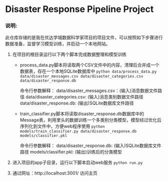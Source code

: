 # Disaster Response Pipeline Project

### 说明:

此仓库存储的是我在优达学城数据科学家项目的项目文件，可以按照如下步骤进行数据准备，监督学习模型训练，并启动一个本地网站。

1. 在项目的根目录运行以下两个脚本完成数据整理和模型训练

    - process_data.py脚本将读取两个CSV文件中的内容，清理后合并成一个数据表，存在一个本地SQLite数据库中
        `python data/process_data.py data/disaster_messages.csv data/disaster_categories.csv data/disaster_response.db`

        命令行参数解释：
        data/disaster_messages.csv：(输入)消息数据文件路径
        data/disaster_categories.csv: (输入)消息类别数据文件路径
        data/disaster_response.db: (输出)SQLite数据库文件路径


    - train_classifier.py脚本将读取disaster_response.db数据库中的Message表，利用里头的数据训练一个多类别分类模型，模型经过优化后序列化到文件中，方便web程序使用
        `python models/train_classifier.py data/disaster_response.db models/classifier.pkl`

        命令行参数解释：
        data/disaster_response.db: (输入)SQLite数据库文件路径
        models/classifier.pkl: (输出)训练后的分类模型

2. 进入项目的app子目录，运行以下脚本启动web服务
    `python run.py`

3. 通过网址：http://localhost:3001/ 访问主页

